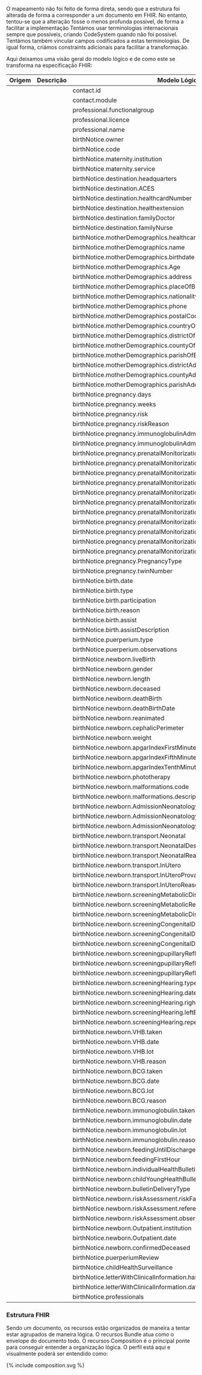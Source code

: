 O mapeamento não foi feito de forma direta, sendo que a estrutura foi alterada de forma a corresponder a um documento em FHIR. No entanto, tentou-se que a alteração fosse o menos profunda possivel, de forma a facilitar a implementação
Tentámos usar terminologias internacionais sempre que possiveis, criando CodeSystem quando não foi possivel. Tentámos também vincular campos codificados a estas terminologias. De igual forma, criámos constraints adicionais para facilitar a transformação.


Aqui deixamos uma visão geral do modelo lógico e de como este se transforma na especificação FHIR:  



| Origem | Descrição |          Modelo Lógico      | FHIR  |
|--|--|----------------------------------------------------------------------------|---|
|  |  | contact.id                                                                 | Encounter\[Contact].identifier  |
|  |  | contact.module                                                             | Encounter\[Contact].class  |
|  |  | professional.functionalgroup                                               | Patient\[Mother\].generalPractitioner |
|  |  | professional.licence                                                       | Patient\[Mother\].generalPractitioner  |
|  |  | professional.name                                                          | Patient\[Mother\].generalPractitioner |
|  |  | birthNotice.owner                                                          |   |
|  |  | birthNotice.code                                                           |   |
|  |  | birthNotice.maternity.institution                                          | Encounter\[Contact].serviceProvider |
|  |  | birthNotice.maternity.service                                              | Encounter\[Contact].serviceProvider  |
|  |  | birthNotice.destination.headquarters                                       | Organization  |
|  |  | birthNotice.destination.ACES                                               | Organization   |
|  |  | birthNotice.destination.healthcardNumber                                   | Organization   |
|  |  | birthNotice.destination.healthextension                                    | Organization   |
|  |  | birthNotice.destination.familyDoctor                                       | Patient\[Mother\].generalPractitioner   |
|  |  | birthNotice.destination.familyNurse                                        | Patient\[Mother\].generalPractitioner  |
|  |  | birthNotice.motherDemographics.healthcardNumber                            | Patient.identifier  |
|  |  | birthNotice.motherDemographics.name                                        | Patient.name |
|  |  | birthNotice.motherDemographics.birthdate                                   | Patient.birthDate |
|  |  | birthNotice.motherDemographics.Age                                         | Patient.birthDate  |
|  |  | birthNotice.motherDemographics.address                                     | Patient.address  |
|  |  | birthNotice.motherDemographics.placeOfBirth                                | Patient.extension.birthPlace  |
|  |  | birthNotice.motherDemographics.nationality                                 | Patient.extension.nationality   |
|  |  | birthNotice.motherDemographics.phone                                       | Patient.contact  |
|  |  | birthNotice.motherDemographics.postalCode                                  | Patient.address |
|  |  | birthNotice.motherDemographics.countryOfBirth                              | Patient.extension.birthPlace  | |
|  |  | birthNotice.motherDemographics.districtOfBirth                             | Patient.extension.birthPlace  |  |
|  |  | birthNotice.motherDemographics.countyOfBirth                               | Patient.extension.birthPlace  | |
|  |  | birthNotice.motherDemographics.parishOfBirth                               | Patient.extension.birthPlace  | |
|  |  | birthNotice.motherDemographics.districtAddress                             | Patient.address |
|  |  | birthNotice.motherDemographics.countyAddress                               | Patient.address |
|  |  | birthNotice.motherDemographics.parishAddress                               | Patient.address |
|  |  | birthNotice.pregnancy.days                                                 | Observation\[Pregancy\].component  |
|  |  | birthNotice.pregnancy.weeks                                                | Observation\[Pregancy\].component  |
|  |  | birthNotice.pregnancy.risk                                                 | Observation\[Pregancy\].component  |
|  |  | birthNotice.pregnancy.riskReason                                           | Observation\[Pregancy\].component  |
|  |  | birthNotice.pregnancy.immunoglobulinAdministration                         | Vaccination.status  |
|  |  | birthNotice.pregnancy.immunoglobulinAdministrationDate                     | Vaccination.effectiveDateTime   |
|  |  | birthNotice.pregnancy.prenatalMonitorizationFulfillment.firstQuarterEco    | Observation\[Pregancy\].component  |
|  |  | birthNotice.pregnancy.prenatalMonitorizationFulfillment.firstQuarterBio    | Observation\[Pregancy\].component  |
|  |  | birthNotice.pregnancy.prenatalMonitorizationFulfillment.secondQuarterEco   | Observation\[Pregancy\].component  |
|  |  | birthNotice.pregnancy.prenatalMonitorizationFulfillment.secondQuarterBio   | Observation\[Pregancy\].component  |
|  |  | birthNotice.pregnancy.prenatalMonitorizationFulfillment.thirdQuarterEco    | Observation\[Pregancy\].component  |
|  |  | birthNotice.pregnancy.prenatalMonitorizationFulfillment.thirdQuarterBio    | Observation\[Pregancy\].component  |
|  |  | birthNotice.pregnancy.prenatalMonitorizationFulfillment.visits             | Observation\[Pregancy\].component |
|  |  | birthNotice.pregnancy.prenatalMonitorizationFulfillment.intercurrences     | Observation\[Pregancy\].component |
|  |  | birthNotice.pregnancy.prenatalMonitorizationFulfillment.locals.type        |   |
|  |  | birthNotice.pregnancy.prenatalMonitorizationFulfillment.locals.value       |   |
|  |  | birthNotice.pregnancy.prenatalMonitorizationFulfillment.locals.reason      |   |
|  |  | birthNotice.pregnancy.PregnancyType                                        | Observation\[Pregancy\].component  |
|  |  | birthNotice.pregnancy.twinNumber                                           | Observation\[Pregancy\].component  |
|  |  | birthNotice.birth.date                                                     | Observation\[Birth\].effectiveDatetime  |
|  |  | birthNotice.birth.type                                                     | Observation\[Birth\].component  |
|  |  | birthNotice.birth.participation                                            | Observation\[Birth\].component  |
|  |  | birthNotice.birth.reason                                                   | Observation\[Birth\].component  |
|  |  | birthNotice.birth.assist                                                   | Observation\[Birth\].component  |
|  |  | birthNotice.birth.assistDescription                                        | Observation\[Birth\].component  |
|  |  | birthNotice.puerperium.type                                                | Observation\[puerperium\]  |
|  |  | birthNotice.puerperium.observations                                        | Observation\[puerperium\] |
|  |  | birthNotice.newborn.liveBirth                                              | Patient\[Child\].deceased  |
|  |  | birthNotice.newborn.gender                                                 | Patient\[Child\].gender |
|  |  | birthNotice.newborn.length                                                 | Observation\[length\]   |
|  |  | birthNotice.newborn.deceased                                               | Patient\[Child\].deceased  |
|  |  | birthNotice.newborn.deathBirth                                             | Patient\[Child\].deceased  |
|  |  | birthNotice.newborn.deathBirthDate                                         | Patient\[Child\].deceased  |
|  |  | birthNotice.newborn.reanimated                                             |   |
|  |  | birthNotice.newborn.cephalicPerimeter                                      | Observation\[cephalicPerimeter\]  |
|  |  | birthNotice.newborn.weight                                                 | Observation\[weight\]  |
|  |  | birthNotice.newborn.apgarIndexFirstMinute                                  | Observation\[apgarScore\] |
|  |  | birthNotice.newborn.apgarIndexFifthMinute                                  | Observation\[apgarScore\]  |
|  |  | birthNotice.newborn.apgarIndexTenthMinute                                  | Observation\[apgarScore\]  |
|  |  | birthNotice.newborn.phototherapy                                           | Observation\[phototherapy\]  |
|  |  | birthNotice.newborn.malformations.code                                     | Observation\[malformation\]  |
|  |  | birthNotice.newborn.malformations.description                              | Observation\[malformation\]  |
|  |  | birthNotice.newborn.AdmissionNeonatology                                   |  Encounter.class |
|  |  | birthNotice.newborn.AdmissionNeonatologyReason                             |  Encounter.reasonCode |
|  |  | birthNotice.newborn.AdmissionNeonatologyLocal                              |  Encounter.location |
|  |  | birthNotice.newborn.transport.Neonatal                                     | Basic  |
|  |  | birthNotice.newborn.transport.NeonatalDestination                          | Basic  |
|  |  | birthNotice.newborn.transport.NeonatalReason                               | Basic  |
|  |  | birthNotice.newborn.transport.InUtero                                      | Basic  |
|  |  | birthNotice.newborn.transport.InUteroProvanance                            | Basic  |
|  |  | birthNotice.newborn.transport.InUteroReason                                | Basic |
|  |  | birthNotice.newborn.screeningMetabolicDiseasesTaken                        | Observation\[metabolic\]  |
|  |  | birthNotice.newborn.screeningMetabolicReason                               | Observation\[metabolic\]  |
|  |  | birthNotice.newborn.screeningMetabolicDiseasesDate                         | Observation\[metabolic\]  |
|  |  | birthNotice.newborn.screeningCongenitalDiseases                            | Observation\[congenital\]  |
|  |  | birthNotice.newborn.screeningCongenitalDiseasesChange                      | Observation\[congenital\]  |
|  |  | birthNotice.newborn.screeningCongenitalDiseasesObservations                | Observation\[congenital\]  |
|  |  | birthNotice.newborn.screeningpupillaryReflection                           | Observation\[pupillary\] |
|  |  | birthNotice.newborn.screeningpupillaryReflectionChange                     | Observation\[pupillary\] |
|  |  | birthNotice.newborn.screeningpupillaryReflectionObservations               | Observation\[pupillary\] |
|  |  | birthNotice.newborn.screeningHearing.type                                  | Observation\[hearingscreen\]  |
|  |  | birthNotice.newborn.screeningHearing.date                                  | Observation\[hearingscreen\]  |
|  |  | birthNotice.newborn.screeningHearing.rightEar                              | Observation\[hearingscreen\]  |
|  |  | birthNotice.newborn.screeningHearing.leftEar                               | Observation\[hearingscreen\]  |
|  |  | birthNotice.newborn.screeningHearing.repeatDate                            |   |
|  |  | birthNotice.newborn.VHB.taken                                              | Vaccination.status  |
|  |  | birthNotice.newborn.VHB.date                                               | Vaccination.occurrenceDateTime  |
|  |  | birthNotice.newborn.VHB.lot                                                | Vaccination.lotNumber  |
|  |  | birthNotice.newborn.VHB.reason                                             | Vaccination.statusReason |
|  |  | birthNotice.newborn.BCG.taken                                              | Vaccination.status  |
|  |  | birthNotice.newborn.BCG.date                                               | Vaccination.occurrenceDateTime |
|  |  | birthNotice.newborn.BCG.lot                                                | Vaccination.lotNumber |
|  |  | birthNotice.newborn.BCG.reason                                             | Vaccination.statusReason |
|  |  | birthNotice.newborn.immunoglobulin.taken                                   | Vaccination.status  |
|  |  | birthNotice.newborn.immunoglobulin.date                                    | Vaccination.occurrenceDateTime  |
|  |  | birthNotice.newborn.immunoglobulin.lot                                     | Vaccination.lotNumber  |
|  |  | birthNotice.newborn.immunoglobulin.reason                                  | Vaccination.statusReason  |
|  |  | birthNotice.newborn.feedingUntilDischarge                                  | Observation\[Birth\].component |
|  |  | birthNotice.newborn.feedingFirstHour                                       | Observation\[Birth\].component  |
|  |  | birthNotice.newborn.individualHealthBulletinDelivered                      | bulletindelivery  |
|  |  | birthNotice.newborn.childYoungHealthBulletinDelivered                      | bulletindelivery  |
|  |  | birthNotice.newborn.bulletinDeliveryType                                   | bulletindelivery |
|  |  | birthNotice.newborn.riskAssessment.riskFactorsIdentified                   | Observation\[newbornriskassessment\].code |
|  |  | birthNotice.newborn.riskAssessment.reference                               | Observation\[newbornriskassessment\].extension |
|  |  | birthNotice.newborn.riskAssessment.observations                            | Observation\[newbornriskassessment\].note |
|  |  | birthNotice.newborn.Outpatient.institution                                 | Encounter |
|  |  | birthNotice.newborn.Outpatient.date                                        | Encounter |
|  |  | birthNotice.newborn.confirmedDeceased                                      | Patient\[child\]  |
|  |  | birthNotice.puerperiumReview                                               | Organization  |
|  |  | birthNotice.childHealthSurveillance                                        | Organization  |
|  |  | birthNotice.letterWithClinicalInformation.hasLetterWithClinicalInformation | Observation.\[letter\]  |
|  |  | birthNotice.letterWithClinicalInformation.date                             | Observation.\[letter\]  |
|  |  | birthNotice.professionals                                                  | Practitioner |


### Estrutura FHIR

Sendo um documento, os recursos estão organizados de maneira a tentar estar agrupados de maneira lógica.
O recursos Bundle atua como o envelope do documento todo. O recursos Composition é o principal ponte para conseguir entender a organização lógica.
O perfil está aqui e visualmente poderá ser entendido como:

<div>{% include composition.svg %}</div>
<br clear="all"/>
